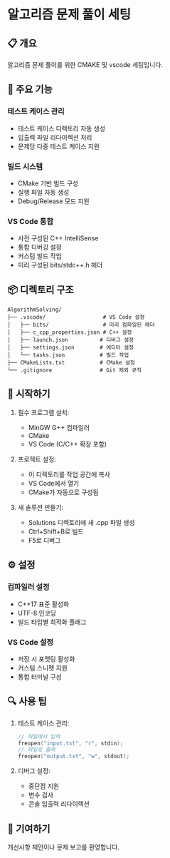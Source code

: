 # 알고리즘 문제 풀이 세팅

## 📋 개요

알고리즘 문제 풀이를 위한 CMAKE 및 vscode 세팅입니다.

## 🔧 주요 기능

### 테스트 케이스 관리

- 테스트 케이스 디렉토리 자동 생성
- 입출력 파일 리다이렉션 처리
- 문제당 다중 테스트 케이스 지원

### 빌드 시스템

- CMake 기반 빌드 구성
- 실행 파일 자동 생성
- Debug/Release 모드 지원

### VS Code 통합

- 사전 구성된 C++ IntelliSense
- 통합 디버깅 설정
- 커스텀 빌드 작업
- 미리 구성된 bits/stdc++.h 헤더

## 📦 디렉토리 구조

```
AlgorithmSolving/
├── .vscode/                  # VS Code 설정
│   ├── bits/                 # 미리 컴파일된 헤더
│   ├── c_cpp_properties.json # C++ 설정
│   ├── launch.json          # 디버그 설정
│   ├── settings.json        # 에디터 설정
│   └── tasks.json           # 빌드 작업
├── CMakeLists.txt           # CMake 설정
└── .gitignore               # Git 제외 규칙
```

## 🚀 시작하기

1. 필수 프로그램 설치:

   - MinGW G++ 컴파일러
   - CMake
   - VS Code (C/C++ 확장 포함)

2. 프로젝트 설정:

   - 이 디렉토리를 작업 공간에 복사
   - VS Code에서 열기
   - CMake가 자동으로 구성됨

3. 새 솔루션 만들기:
   - Solutions 디렉토리에 새 .cpp 파일 생성
   - Ctrl+Shift+B로 빌드
   - F5로 디버그

## ⚙️ 설정

### 컴파일러 설정

- C++17 표준 활성화
- UTF-8 인코딩
- 빌드 타입별 최적화 플래그

### VS Code 설정

- 저장 시 포맷팅 활성화
- 커스텀 스니펫 지원
- 통합 터미널 구성

## 🔍 사용 팁

1. 테스트 케이스 관리:

   ```cpp
   // 파일에서 입력
   freopen("input.txt", "r", stdin);
   // 파일로 출력
   freopen("output.txt", "w", stdout);
   ```

2. 디버그 설정:
   - 중단점 지원
   - 변수 검사
   - 콘솔 입출력 리다이렉션

## 🤝 기여하기

개선사항 제안이나 문제 보고를 환영합니다.
